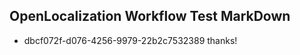 ## OpenLocalization Workflow Test MarkDown
* dbcf072f-d076-4256-9979-22b2c7532389 thanks!

<!--HONumber=Jul16_HO4-->


